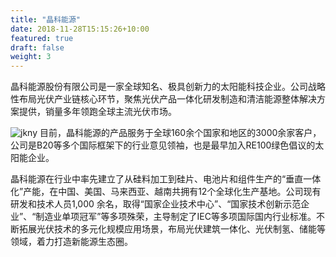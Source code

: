 ```yaml
---
title: "晶科能源"
date: 2018-11-28T15:15:26+10:00
featured: true
draft: false
weight: 3
---
```


晶科能源股份有限公司是一家全球知名、极具创新力的太阳能科技企业。公司战略性布局光伏产业链核心环节，聚焦光伏产品一体化研发制造和清洁能源整体解决方案提供，销量多年领跑全球主流光伏市场。


![jkny](/images/product/jkny.jpg)
目前，晶科能源的产品服务于全球160余个国家和地区的3000余家客户，公司是B20等多个国际框架下的行业意见领袖，也是最早加入RE100绿色倡议的太阳能企业。

晶科能源在行业中率先建立了从硅料加工到硅片、电池片和组件生产的“垂直一体化”产能，在中国、美国、马来西亚、越南共拥有12个全球化生产基地。公司现有研发和技术人员1,000 余名，取得“国家企业技术中心”、“国家技术创新示范企业”、“制造业单项冠军”等多项殊荣，主导制定了IEC等多项国际国内行业标准。不断拓展光伏技术的多元化规模应用场景，布局光伏建筑一体化、光伏制氢、储能等领域，着力打造新能源生态圈。